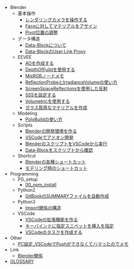 - Blender
  - 基本操作
    - [レンダリングカメラを操作する](docs/10_Blender/basic_operation/blender_render_cam.md)
    - [Faceに対してマテリアルをアサイン](docs/10_Blender/basic_operation/face_assign.md)
    - [Pivot位置の調整](docs/10_Blender/basic_operation/object_pivot.md)
  - データ構造
    - [Data-Blockについて](docs/10_Blender/data_structure/data_block.md)
    - [Data-BlockのUser,Link,Proxy](docs/10_Blender/data_structure/user_link_proxy.md)
  - EEVEE
    - [AOを作成する](docs/10_Blender/EEVEE/AOを作成する.md)
    - [DepthOfFuildを使用する](docs/10_Blender/EEVEE/DepthOfFuildを使用する.md)
    - [MixRGBノードメモ](docs/10_Blender/EEVEE/MixRGBノードメモ.md)
    - [ReflectionProbeとIrradianceVolumeの使い方](docs/10_Blender/EEVEE/ReflectionProbeとIrradianceVolumeの使い方.md)
    - [ScreenSpaceReflectionsを使用した反射](docs/10_Blender/EEVEE/ScreenSpaceReflectionsを使用した反射.md)
    - [SSSを設定する](docs/10_Blender/EEVEE/SSSを設定する.md)
    - [Volumetricを使用する](docs/10_Blender/EEVEE/Volumetricを使用する.md)
    - [ガラス質感なマテリアルを作成](docs/10_Blender/EEVEE/ガラス質感なマテリアルを作成.md)
  - Modeling
    - [PolyBuildの使い方](docs/10_Blender/Modeling/poly_build.md)
  - Scripts
    - [Blenderの開発環境を作る](docs/10_Blender/Scripts/00_VS_code_blender.md)
    - [VSCodeでアドオン開発](docs/10_Blender/Scripts/01_VSCode_addon.md)
    - [BlenderのスクリプトをVSCodeから実行](docs/10_Blender/Scripts/05_VSCode_send_script.md)
    - [Data-Blockをスクリプトから確認](docs/10_Blender/Scripts/10_Data_block_access.md)
  - Shortcut
    - [Blenderの各種ショートカット](docs/10_Blender/Shortcut/blender_shortcut.md)
    - [モデリング時のショートカット](docs/10_Blender/Shortcut/blender_short_cut_modeling.md)
- Programming
  - PG_setup
    - [00_npm_install](docs/10_Programming/PG_setup/00_npm_install.md)
  - Python2
    - [GitBookのSUMMARYファイルを自動作成](docs/10_Programming/Python2/gitbook_create_summary.md)
  - Python3
    - [Import関係の構造](docs/10_Programming/Python3/py_import.md)
  - VSCode
    - [VSCodeの拡張機能を作る](docs/10_Programming/VSCode/VSCode_extension.md)
    - [キーバインドに指定スニペットを挿入を指定](docs/10_Programming/VSCode/VSCode_snippet_sc.md)
    - [VSCodeのタスクを作成する](docs/10_Programming/VSCode/VSCode_task.md)
- Other
  - [PC設定_VSCodeでPushができなくてハマったのでメモ](docs/98_Other/PC設定_VSCodeでPushができなくてハマったのでメモ.md)
- Link
  - [Blender関係](docs/99_Link/Blender関係.md)
- [GLOSSARY](docs/GLOSSARY.md)